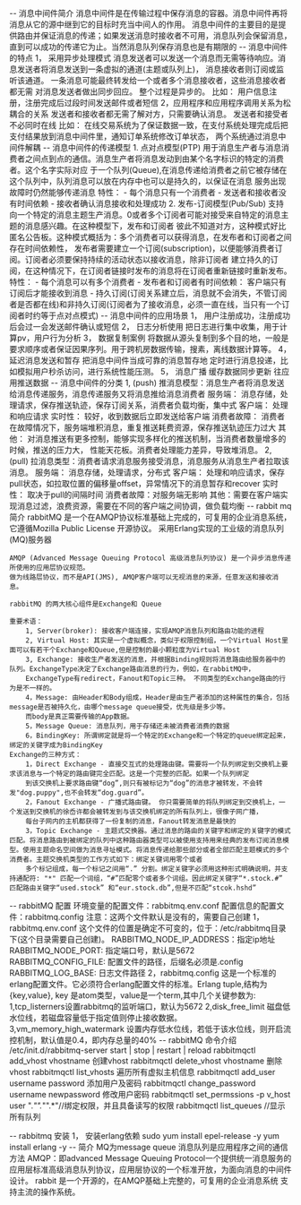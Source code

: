 -- 消息中间件简介
    消息中间件是在传输过程中保存消息的容器。消息中间件再将消息从它的源中继到它的目标时充当中间人的作用。
    消息中间件的主要目的是提供路由并保证消息的传递；如果发送消息时接收者不可用，消息队列会保留消息，
    直到可以成功的传递它为止。当然消息队列保存消息也是有期限的
-- 消息中间件的特点
    1， 采用异步处理模式
    消息发送者可以发送一个消息而无需等待响应。消息发送者将消息发送到一条虚拟的通道(主题或队列上)，
    消息接收者则订阅或监听该通道。 一条消息可能最终转发给一个或者多个消息接收者，这些消息接收者都无需
    对消息发送者做出同步回应。 整个过程是异步的。
        比如： 用户信息注册，注册完成后过段时间发送邮件或者短信
    2，应用程序和应用程序调用关系为松耦合的关系
        发送者和接收者都无需了解对方，只需要确认消息。
        发送者和接受者不必同时在线
        比如： 在线交易系统为了保证数据一致，在支付系统处理完成后把支付结果放到消息中间件里，通知订单系统修改订单状态，
        两个系统通过消息中间件解耦
--  消息中间件的传递模型
    1. 点对点模型(PTP) 
        用于消息生产者与消息消费者之间点到点的通信。消息生产者将消息发动到由某个名字标识的特定的消费者。这个名字实际对应
        于一个队列(Queue),在消息传递给消费者之前它被存储在这个队列中，队列消息可以放在内存中也可以是持久的，以保证在消息
        服务出现故障时仍然能够传递消息
        特性：
         - 每个消息只有一个消费者
         - 发送者和接收者没有时间依赖
         - 接收者确认消息接收和处理成功
    2. 发布-订阅模型(Pub/Sub)
        支持向一个特定的消息主题生产消息。0或者多个订阅者可能对接受来自特定的消息主题的消息感兴趣。在这种模型下，发布和订阅者
        彼此不知道对方，这种模式好比匿名公告板。这种模式概括为：多个消费者可以获得消息，在发布者和订阅者之间存在时间依赖性，
        发布者需要建立一个订阅(subscription)，以便能够消费者订阅。订阅者必须要保持持续的活动状态以接收消息，除非订阅者
        建立持久的订阅，在这种情况下，在订阅者链接时发布的消息将在订阅者重新链接时重新发布。
        特性：
         - 每个消息可以有多个消费者
         - 发布者和订阅者有时间依赖：  客户端只有订阅后才能接收到消息
         - 持久订阅(订阅关系建立后，消息就不会消失，不管订阅者是否都在线)和非持久订阅(订阅者为了接收消息，必须一直在线，当只有一个订阅者时约等于点对点模式)
-- 消息中间件的应用场景
    1， 用户注册成功，注册成功后会过一会发送邮件确认或短信
    2， 日志分析使用 把日志进行集中收集，用于计算pv，用户行为分析
    3， 数据复制案例 将数据从源头复制到多个目的地，一般是要求顺序或者保证因果序列。用于跨机房数据传输，搜素，离线数据计算等。
    4， 延迟消息发送和暂存 把消息中间件当成可靠的消息暂存地 定时进行消息投递，比如模拟用户秒杀访问，进行系统性能压测。
    5， 消息广播 缓存数据同步更新 往应用推送数据
-- 消息中间件的分类
    1, (push) 推消息模型：消息生产者将消息发送给消息传递服务，消息传递服务又将消息推给消息消费者
        服务端： 消息存储，处理请求，保存推送轨迹，保存订阅关系，消费者负载均衡，集中式
        客户端： 处理和响应请求
        实时性： 较好，收到数据后立即发送给客户端
        消费者故障： 消费者在故障情况下，服务端堆积消息，重复推送耗费资源，保存推送轨迹压力过大
        其他： 对消息推送有更多控制，能够实现多样化的推送机制，当消费者数量增多的时候，推送的压力大，
            性能天花板。消费者处理能力差异，导致堆消息。
    2, (pull) 拉消息类型：消费者请求消息服务接受消息，消息服务从消息生产者拉取该消息。
       服务端： 消息存储，处理请求，分布式
       客户端： 处理和响应请求，保存pull状态，如拉取位置的偏移量offset，异常情况下的消息暂存和recover
       实时性： 取决于pull的间隔时间
       消费者故障：对服务端无影响
       其他：需要在客户端实现消息过滤，浪费资源，需要在不同的客户端之间协调，做负载均衡
-- rabbit mq 简介
    rabbitMQ 是一个在AMQP协议标准基础上完成的，可复用的企业消息系统，它遵循Mozilla Public License 开源协议。
    采用Erlang实现的工业级的消息队列(MQ)服务器

    AMQP (Advanced Message Queuing Protocol 高级消息队列协议) 是一个异步消息传递所使用的应用层协议规范。
    做为线路层协议，而不是API(JMS), AMQP客户端可以无视消息的来源，任意发送和接收消息。

    rabbitMQ 的两大核心组件是Exchange和 Queue

    重要术语：
        1, Server(broker): 接收客户端连接，实现AMQP消息队列和路由功能的进程
        2, Virtual Host: 其实是一个虚拟概念，类似于权限控制组，一个Virtual Host里面可以有若干个Exchange和Queue,但是控制的最小颗粒度为Virtual Host
        3, Exchange: 接收生产者发送的消息，并根据Binding规则将消息路由给服务器中的队列。ExchangeType决定了Exchange路由消息的行为，例如，在rabbitMQ中，
        ExchangeType有redirect，Fanout和Topic三种。 不同类型的Exchange路由的行为是不一样的。
        4，Message: 由Header和Body组成，Header是由生产者添加的这种属性的集合，包括message是否被持久化，由哪个message queue接受，优先级是多少等。
        而body是真正需要传输的App数据。
        5，Message Queue: 消息队列，用于存储还未被消费者消费的数据
        6，BindingKey: 所谓绑定就是将一个特定的Exchange和一个特定的queue绑定起来，绑定的关键字成为BindingKey
    Exchange的三种方式：
        1，Direct Exchange - 直接交互式的处理路由键。需要将一个队列绑定到交换机上要求该消息与一个特定的路由键完全匹配。这是一个完整的匹配。如果一个队列绑定
        到该交换机上要求路由键“dog”,则只有被标记为“dog”的消息才被转发，不会转发"dog.puppy",也不会转发“dog.guard”。
        2，Fanout Exchange - 广播式路由键。 你只需要简单的将队列绑定到交换机上，一个发送到交换机的徐岙许都会被转发到与该交换机绑定的所有队列上，很像子网广播，
        每台子网内的主机都获得了一份复制的消息，Fanout转发消息是最快的
        3，Topic Exchange - 主题式交换器。通过消息的路由的关键字和绑定的关键字的模式匹配。将消息路由到被绑定的队列中这种路由器类型可以被使用支持用来经典的发布订阅消息模型。使用主题命名空间做为消息寻址模式。将消息传递给那些部分或者全部匹配主题模式的多个消费者。主题交换机类型的工作方式如下：绑定关键词用零个或者
        多个标记组成，每一个标记之间用“.” 分割。绑定关键字必须用这种形式明确说明，并支持通配符: "*" 匹配一个词组，“#”匹配零个或者多个词组。因此绑定关键字“*.stock.#” 匹配路由关键字“used.stock” 和“eur.stock.db”,但是不匹配“stcok.hshd”

-- rabbitMQ 配置
    环境变量的配置文件：rabbitmq.env.conf
    配置信息的配置文件：rabbitmq.config
    注意：这两个文件默认是没有的，需要自己创建
    1，rabbitmq.env.conf 这个文件的位置是确定不可变的，位于：/etc/rabbitmq目录下(这个目录需要自己创建)。
        RABBITMQ_NODE_IP_ADDRESS：指定ip地址
        RABBITMQ_NODE_PORT: 指定端口号，默认是5672
        RABBITMQ_CONFIG_FILE: 配置文件的路径，后缀名必须是.config
        RABBITMQ_LOG_BASE: 日志文件路径
    2，rabbitmq.config 这是一个标准的erlang配置文件。它必须符合erlang配置文件的标准。Erlang tuple,结构为{key,value},
    key 是atom类型，value是一个term,其中几个关键参数为:
        1,tcp_listerners设置rabbitmq的监听端口，默认为5672
        2,disk_free_limit 磁盘低水位线，若磁盘容量低于指定值则停止接收数据。
        3,vm_memory_high_watermark 设置内存低水位线，若低于该水位线，则开启流控机制，默认值是0.4，即内存总量的40%
-- rabbitMQ 命令介绍
    /etc/init.d/rabbitmq-server start | stop | restart | reload
    rabbitmqctl add_vhost vhostname 创建vhost
    rabbitmqctl delete_vhost vhostname 删除vhost
    rabbitmqctl list_vhosts 遍历所有虚拟主机信息
    rabbitmqctl add_user username password 添加用户及密码
    rabbitmqctl change_password username newpassword 修改用户密码
    rabbitmqctl set_permssions -p v_host user ".*"".*"".*"//绑定权限，并且具备读写的权限
    rabbitmqctl list_queues //显示所有队列

-- rabbitmq 安装
    1， 安装erlang依赖
     sudo yum install epel-release -y
     yum install erlang -y
-- 简介
    MQ为message queue 消息队列是应用程序之间的通信方法
    AMQP：即advanced Message Queuing Protocol一个提供统一消息服务的应用层标准高级消息队列协议，应用层协议的一个标准开放，为面向消息的中间件设计。
    rabbit 是一个开源的，在AMQP基础上完整的，可复用的企业消息系统
    支持主流的操作系统。
 